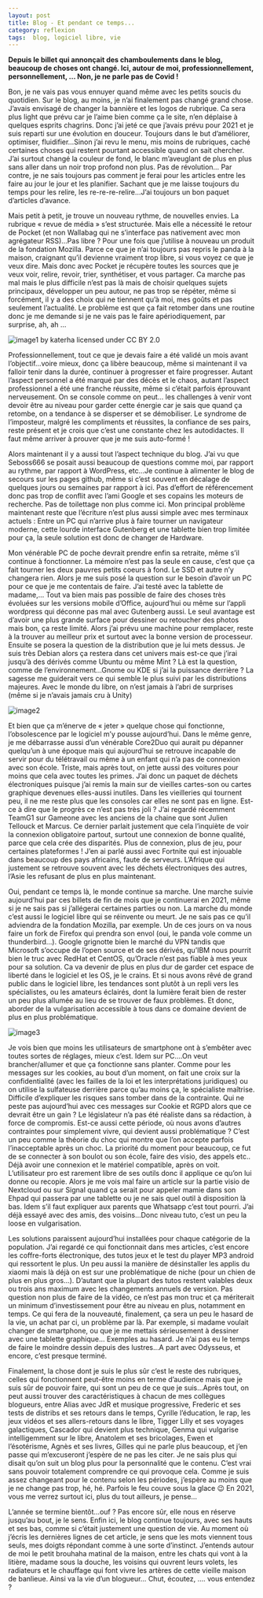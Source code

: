 ```yaml
---
layout: post
title: Blog - Et pendant ce temps...
category: reflexion
tags:  blog, logiciel libre, vie
---
```


**Depuis le billet qui annonçait des chamboulements dans le blog, beaucoup de choses ont changé. Ici, autour de moi, professionnellement, personnellement, … Non, je ne parle pas de Covid !**

Bon, je ne vais pas vous ennuyer quand même avec les petits soucis du quotidien. Sur le blog, au moins, je n’ai finalement pas changé grand chose. J’avais envisagé de changer la bannière et les logos de rubrique. Ca sera plus light que prévu car je l’aime bien comme ça le site, n’en déplaise à quelques esprits chagrins. Donc j’ai jeté ce que j’avais prévu pour 2021 et je suis reparti sur une évolution en douceur. Toujours dans le but d’améliorer, optimiser, fluidifier…Sinon j’ai revu le menu, mis moins de rubriques, caché certaines choses qui restent pourtant accessible quand on sait chercher. J’ai surtout changé la couleur de fond, le blanc m’aveuglant de plus en plus sans aller dans un noir trop profond non plus. Pas de révolution… Par contre, je ne sais toujours pas comment je ferai pour les articles entre les faire au jour le jour et les planifier. Sachant que je me laisse toujours du temps pour les relire, les re-re-re-relire…J’ai toujours un bon paquet d’articles d’avance.

Mais petit à petit, je trouve un nouveau rythme, de nouvelles envies. La rubrique « revue de média » s’est structurée. Mais elle a nécessité le retour de Pocket (et non Wallabag qui ne s’interface pas nativement avec mon agrégateur RSS)…Pas libre ? Pour une fois que j’utilise à nouveau un produit de la fondation Mozilla. Parce ce que je n’ai toujours pas repris le panda à la maison, craignant qu’il devienne vraiment trop libre, si vous voyez ce que je veux dire. Mais donc avec Pocket je récupère toutes les sources que je veux voir, relire, revoir, trier, synthétiser, et vous partager. Ca marche pas mal mais le plus difficile n’est pas là mais de choisir quelques sujets principaux, développer un peu autour, ne pas trop se répéter, même si forcément, il y a des choix qui ne tiennent qu’à moi, mes goûts et pas seulement l’actualité. Le problème est que ça fait retomber dans une routine donc je me demande si je ne vais pas le faire apériodiquement, par surprise, ah, ah …

![image1](https://live.staticflickr.com/7001/6771698125_9e979f1d04_b.jpg)
by katerha  licensed under CC BY 2.0

Professionnellement, tout ce que je devais faire a été validé un mois avant l’objectif…voire mieux, donc ça libère beaucoup, même si maintenant il va falloir tenir dans la durée, continuer à progresser et faire progresser. Autant l’aspect personnel a été marqué par des décès et le chaos, autant l’aspect professionnel a été une franche réussite, même si c’était parfois éprouvant nerveusement. On se console comme on peut… les challenges à venir vont devoir être au niveau pour garder cette énergie car je sais que quand ça retombe, on a tendance à se disperser et se démobiliser. Le syndrome de l’imposteur, malgré les compliments et réussites, la confiance de ses pairs, reste présent et je crois que c’est une constante chez les autodidactes. Il faut même arriver à prouver que je me suis auto-formé !

Alors maintenant il y a aussi tout l’aspect technique du blog. J’ai vu que Seboss666 se posait aussi beaucoup de questions comme moi, par rapport au rythme, par rapport à WordPress, etc…Je continue à alimenter le blog de secours sur les pages github, même si c’est souvent en décalage de quelques jours ou semaines par rapport à ici. Pas d’effort de référencement donc pas trop de conflit avec l’ami Google et ses copains les moteurs de recherche. Pas de toilettage non plus comme ici. Mon principal problème maintenant reste que l’écriture n’est plus aussi simple avec mes terminaux actuels : Entre un PC qui n’arrive plus à faire tourner un navigateur moderne, cette lourde interface Gutenberg et une tablette bien trop limitée pour ça, la seule solution est donc de changer de Hardware.

Mon vénérable PC de poche devrait prendre enfin sa retraite, même s’il continue à fonctionner. La mémoire n’est pas la seule en cause, c’est que ça fait tourner les deux pauvres petits coeurs à fond. Le SSD et autre n’y changera rien. Alors je me suis posé la question sur le besoin d’avoir un PC pour ce que je me contentais de faire. J’ai testé avec la tablette de madame,… Tout va bien mais pas possible de faire des choses très évoluées sur les versions mobile d’Office, aujourd’hui ou même sur l’appli wordpress qui déconne pas mal avec Gutenberg aussi. Le seul avantage est d’avoir une plus grande surface pour dessiner ou retoucher des photos mais bon, ça reste limité. Alors j’ai prévu une machine pour remplacer, reste à la trouver au meilleur prix et surtout avec la bonne version de processeur. Ensuite se posera la question de la distribution que je lui mets dessus. Je suis très Debian alors ça restera dans cet univers mais est-ce que j’irai jusqu’à des dérivés comme Ubuntu ou même Mint ? Là est la question, comme de l’environnement…Gnome ou KDE si j’ai la puissance derrière ? La sagesse me guiderait vers ce qui semble le plus suivi par les distributions majeures. Avec le monde du libre, on n’est jamais à l’abri de surprises (même si je n’avais jamais cru à Unity)

![image2](https://cheziceman.files.wordpress.com/2020/11/poubelleghana.png?w=768)

Et bien que ça m’énerve de « jeter » quelque chose qui fonctionne, l’obsolescence par le logiciel m’y pousse aujourd’hui. Dans le même genre, je me débarrasse aussi d’un vénérable Core2Duo qui aurait pu dépanner quelqu’un à une époque mais qui aujourd’hui se retrouve incapable de servir pour du télétravail ou même à un enfant qui n’a pas de connexion avec son école. Triste, mais après tout, on jette aussi des voitures pour moins que cela avec toutes les primes. J’ai donc un paquet de déchets électroniques puisque j’ai remis la main sur de vieilles cartes-son ou cartes graphique devenues elles-aussi inutiles. Dans les vieilleries qui tournent peu, il ne me reste plus que les consoles car elles ne sont pas en ligne. Est-ce à dire que le progrès ce n’est pas très joli ? J’ai regardé récemment TeamG1 sur Gameone avec les anciens de la chaine que sont Julien Tellouck et Marcus. Ce dernier parlait justement que cela l’inquiète de voir la connexion obligatoire partout, surtout une connexion de bonne qualité, parce que cela crée des disparités. Plus de connexion, plus de jeu, pour certaines plateformes ! J’en ai parlé aussi avec Fortnite qui est injouable dans beaucoup des pays africains, faute de serveurs. L’Afrique qui justement se retrouve souvent avec les déchets électroniques des autres, l’Asie les refusant de plus en plus maintenant.

Oui, pendant ce temps là, le monde continue sa marche. Une marche suivie aujourd’hui par ces billets de fin de mois que je continuerai en 2021, même si je ne sais pas si j’allégerai certaines parties ou non. La marche du monde c’est aussi le logiciel libre qui se réinvente ou meurt. Je ne sais pas ce qu’il adviendra de la fondation Mozilla, par exemple. Un de ces jours on va nous faire un fork de Firefox qui prendra son envol (oui, le panda vole comme un thunderbird…). Google grignotte bien le marché du VPN tandis que Microsoft s’occupe de l’open source et de ses dérivés, qu’IBM nous pourrit bien le truc avec RedHat et CentOS, qu’Oracle n’est pas fiable à mes yeux pour sa solution. Ca va devenir de plus en plus dur de garder cet espace de liberté dans le logiciel et les OS, je le crains. Et si nous avons rêvé de grand public dans le logiciel libre, les tendances sont plutôt à un repli vers les spécialistes, ou les amateurs éclairés, dont la lumière ferait bien de rester un peu plus allumée au lieu de se trouver de faux problèmes. Et donc, aborder de la vulgarisation accessible à tous dans ce domaine devient de plus en plus problématique.

![image3](https://cheziceman.files.wordpress.com/2020/11/bigbrother.jpg?w=768)

Je vois bien que moins les utilisateurs de smartphone ont à s’embêter avec toutes sortes de réglages, mieux c’est. Idem sur PC….On veut brancher/allumer et que ça fonctionne sans planter. Comme pour les messages sur les cookies, au bout d’un moment, on fait une croix sur la confidentialité (avec les failles de la loi et les interprétations juridiques) ou on utilise la sulfateuse derrière parce qu’au moins ça, le spécialiste maîtrise. Difficile d’expliquer les risques sans tomber dans de la contrainte. Qui ne peste pas aujourd’hui avec ces messages sur Cookie et RGPD alors que ce devrait être un gain ? Le législateur n’a pas été réaliste dans sa rédaction, à force de compromis. Est-ce aussi cette période, où nous avons d’autres contraintes pour simplement vivre, qui devient aussi problématique ? C’est un peu comme la théorie du choc qui montre que l’on accepte parfois l’inacceptable après un choc. La priorité du moment pour beaucoup, ce fut de se connecter à son boulot ou son école, faire des visio, des appels etc.. Déjà avoir une connexion et le matériel compatible, après on voit. L’utilisateur pro est rarement libre de ses outils donc il applique ce qu’on lui donne ou recopie. Alors je me vois mal faire un article sur la partie visio de Nextcloud ou sur Signal quand ça serait pour appeler mamie dans son Ehpad qui passera par une tablette ou je ne sais quel outil à disposition là bas. Idem s’il faut expliquer aux parents que Whatsapp c’est tout pourri. J’ai déjà essayé avec des amis, des voisins…Donc niveau tuto, c’est un peu la loose en vulgarisation.

Les solutions paraissent aujourd’hui installées pour chaque catégorie de la population. J’ai regardé ce qui fonctionnait dans mes articles, c’est encore les coffre-forts électronique, des tutos jeux et le test du player MP3 android qui ressortent le plus. Un peu aussi la manière de désinstaller les applis du xiaomi mais là déjà on est sur une problématique de niche (pour un chien de plus en plus gros…). D’autant que la plupart des tutos restent valables deux ou trois ans maximum avec les changements annuels de version. Pas question non plus de faire de la vidéo, ce n’est pas mon truc et ça mériterait un minimum d’investissement pour être au niveau en plus, notamment en temps. Ce qui fera de la nouveauté, finalement, ça sera un peu le hasard de la vie, un achat par ci, un problème par là. Par exemple, si madame voulait changer de smartphone, ou que je me mettais sérieusement à dessiner avec une tablette graphique… Exemples au hasard. Je n’ai pas eu le temps de faire le moindre dessin depuis des lustres…A part avec Odysseus, et encore, c’est presque terminé.

Finalement, la chose dont je suis le plus sûr c’est le reste des rubriques, celles qui fonctionnent peut-être moins en terme d’audience mais que je suis sûr de pouvoir faire, qui sont un peu de ce que je suis…Après tout, on peut aussi trouver des caractéristiques à chacun de mes collègues blogueurs, entre Alias avec JdR et musique progressive, Frederic et ses tests de distribs et ses retours dans le temps, Cyrille l’éducation, le rap, les jeux vidéos et ses allers-retours dans le libre, Tigger Lilly et ses voyages galactiques, Cascador qui devient plus technique, Genma qui vulgarise intelligemment sur le libre, Anatolem et ses bricolages, Ewen et l’ésotérisme, Agnès et ses livres, Gilles qui ne parle plus beaucoup, et j’en passe qui m’excuseront j’espère de ne pas les citer. Je ne sais plus qui disait qu’on suit un blog plus pour la personnalité que le contenu. C’est vrai sans pouvoir totalement comprendre ce qui provoque cela. Comme je suis assez changeant pour le contenu selon les périodes, j’espère au moins que je ne change pas trop, hé, hé. Parfois le feu couve sous la glace 😉 En 2021, vous me verrez surtout ici, plus du tout ailleurs, je pense…

L’année se termine bientôt…ouf ? Pas encore sûr, elle nous en réserve jusqu’au bout, je le sens. Enfin ici, le blog continue toujours, avec ses hauts et ses bas, comme si c’était justement une question de vie. Au moment où j’écris les dernières lignes de cet article, je sens que les mots viennent tous seuls, mes doigts répondant comme à une sorte d’instinct. J’entends autour de moi le petit brouhaha matinal de la maison, entre les chats qui vont à la litière, madame sous la douche, les voisins qui ouvrent leurs volets, les radiateurs et le chauffage qui font vivre les artères de cette vieille maison de banlieue. Ainsi va la vie d’un blogueur… Chut, écoutez, …. vous entendez ?

